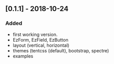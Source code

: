 ## [0.1.1] - 2018-10-24

### Added
- first working version.
- EzForm, EzField, EzButton
- layout (vertical, horizontal)
- themes (tentcss (default), bootstrap, spectre)
- examples